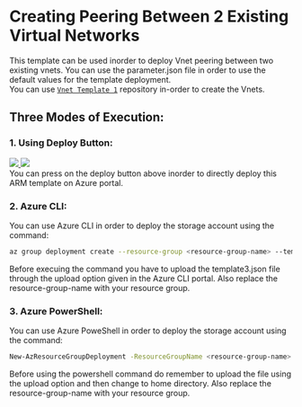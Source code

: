# Creating Peering Between 2 Existing Virtual Networks

This template can be used inorder to deploy Vnet peering between two existing vnets. You can use the parameter.json file in order to use the default values for the template deployment.</br>
You can use [`Vnet Template 1`](https%3A%2F%2Fraw.githubusercontent.com%2FSouradeep2304%2FAzure-Templates%2Fmaster%2FVnet%20Template%201) repository in-order to create the Vnets.


## Three Modes of Execution:<br/>
### 1. Using Deploy Button:
 <a href="https://portal.azure.com/#create/Microsoft.Template/uri/https%3A%2F%2Fraw.githubusercontent.com%2FSouradeep2304%2FAzure-Templates%2Fmaster%2FVnet%20Peering%2Ftemplate3.json" target="_blank">
    <img src="http://azuredeploy.net/deploybutton.png"/>
</a>
<a href="http://armviz.io/#/?load=https%3A%2F%2Fraw.githubusercontent.com%2FSouradeep2304%2FAzure-Templates%2Fmaster%2FVnet%20Peering%2Ftemplate3.json" target="_blank">
    <img src="http://armviz.io/visualizebutton.png"/>
</a><br/>
You can press on the deploy button above inorder to directly deploy this ARM template on Azure portal.<br/>

### 2. Azure CLI:
You can use Azure CLI in order to deploy the storage account using the command:
```bash
az group deployment create --resource-group <resource-group-name> --template-file template3.json 
```
Before execuing the command you have to upload the template3.json file through the upload option given in the Azure CLI portal. Also replace the resource-group-name with your resource group.<br/>
### 3. Azure PowerShell:
 You can use Azure PoweShell in order to deploy the storage account using the command:
```bash
New-AzResourceGroupDeployment -ResourceGroupName <resource-group-name> -TemplateFile template3.json
``` 
Before using the powershell command do remember to upload the file using the upload option and then change to home directory. Also replace the resource-group-name with your resource group.
